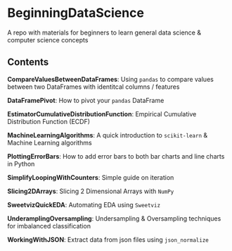 # BeginningDataScience
A repo with materials for beginners to learn general data science & computer science concepts

## Contents

**CompareValuesBetweenDataFrames**: Using `pandas` to compare values between two DataFrames with identitcal columns / features

**DataFramePivot**: How to pivot your `pandas` DataFrame

**EstimatorCumulativeDistributionFunction**: Empirical Cumulative Distribution Function (ECDF)

**MachineLearningAlgorithms**: A quick introduction to `scikit-learn` & Machine Learning algorithms

**PlottingErrorBars**: How to add error bars to both bar charts and line charts in Python

**SimplifyLoopingWithCounters**: Simple guide on iteration

**Slicing2DArrays**: Slicing 2 Dimensional Arrays with `NumPy`

**SweetvizQuickEDA**: Automating EDA using `Sweetviz`

**UnderamplingOversampling**: Undersampling & Oversampling techniques for imbalanced classification

**WorkingWithJSON**: Extract data from json files using `json_normalize`
